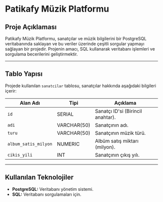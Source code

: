 # **Patikafy Müzik Platformu**

## **Proje Açıklaması**
Patikafy Müzik Platformu, sanatçılar ve müzik bilgilerini bir PostgreSQL veritabanında saklayan ve bu veriler üzerinde çeşitli sorgular yapmayı sağlayan bir projedir. Projenin amacı, SQL kullanarak veritabanı işlemleri ve sorgulama becerilerini geliştirmektir.

---

## **Tablo Yapısı**
Projede kullanılan `sanatcilar` tablosu, sanatçılar hakkında aşağıdaki bilgileri içerir:

| **Alan Adı**        | **Tipi**         | **Açıklama**                        |
|---------------------|------------------|-------------------------------------|
| `id`               | SERIAL           | Sanatçı ID'si (Birincil anahtar).   |
| `adi`              | VARCHAR(50)      | Sanatçının adı.                     |
| `turu`             | VARCHAR(50)      | Sanatçının müzik türü.              |
| `album_satis_milyon`| NUMERIC          | Albüm satış miktarı (milyon).       |
| `cikis_yili`       | INT              | Sanatçının çıkış yılı.              |

---

## **Kullanılan Teknolojiler**
- **PostgreSQL:** Veritabanı yönetim sistemi.
- **SQL:** Veritabanı sorgulamaları için.
